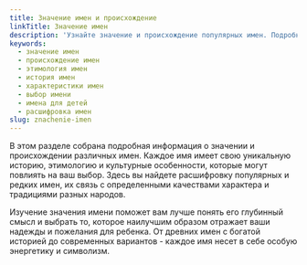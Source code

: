 ```yaml
---
title: Значение имен и происхождение
linkTitle: Значение имен
description: 'Узнайте значение и происхождение популярных имен. Подробная информация об этимологии, истории и характеристиках различных имен для детей.'
keywords:
  - значение имен
  - происхождение имен
  - этимология имен
  - история имен
  - характеристики имен
  - выбор имени
  - имена для детей
  - расшифровка имен
slug: znachenie-imen
---
```


В этом разделе собрана подробная информация о значении и происхождении различных имен. Каждое имя имеет свою уникальную историю, этимологию и культурные особенности, которые могут повлиять на ваш выбор. Здесь вы найдете расшифровку популярных и редких имен, их связь с определенными качествами характера и традициями разных народов.

Изучение значения имени поможет вам лучше понять его глубинный смысл и выбрать то, которое наилучшим образом отражает ваши надежды и пожелания для ребенка. От древних имен с богатой историей до современных вариантов - каждое имя несет в себе особую энергетику и символизм.
